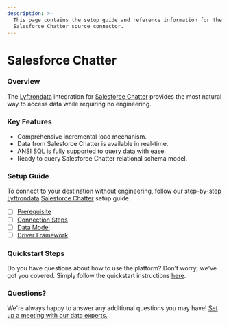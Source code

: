 ```yaml
---
description: >-
  This page contains the setup guide and reference information for the
  Salesforce Chatter source connector.
---
```


# Salesforce Chatter

### Overview

The [Lyftrondata](https://www.lyftrondata.com/) integration for [Salesforce Chatter](None/) provides the most natural way to access data while requiring no engineering.

### Key Features

* Comprehensive incremental load mechanism.
* Data from Salesforce Chatter is available in real-time.
* ANSI SQL is fully supported to query data with ease.
* Ready to query Salesforce Chatter relational schema model.

### Setup Guide

To connect to your destination without engineering, follow our step-by-step [Lyftrondata](https://www.lyftrondata.com/) [Salesforce Chatter](None/) setup guide.

* [ ] [Prerequisite](prerequisite.md)
* [ ] [Connection Steps](connection-steps.md)
* [ ] [Data Model](data-model/erd.md)
* [ ] [Driver Framework](driver-framework/)

### Quickstart Steps

Do you have questions about how to use the platform? Don't worry; we've got you covered. Simply follow the quickstart instructions [here](../../).

### Questions? <a href="#questions" id="questions"></a>

We're always happy to answer any additional questions you may have! [Set up a meeting with our data experts.](https://www.lyftrondata.com/book-a-meeting/)
